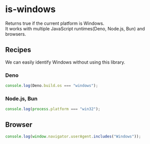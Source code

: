 # is-windows

Returns true if the current platform is Windows.\
It works with multiple JavaScript runtimes(Deno, Node.js, Bun) and browsers.

## Recipes

We can easily identify Windows without using this library.

### Deno

```ts
console.log(Deno.build.os === "windows");
```

### Node.js, Bun

```ts
console.log(process.platform === "win32");
```

## Browser

```ts
console.log(window.navigator.userAgent.includes("Windows"));
```
